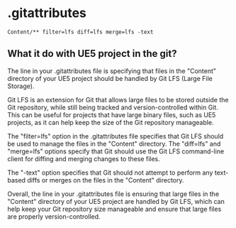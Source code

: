 # .gitattributes

```
Content/** filter=lfs diff=lfs merge=lfs -text
```

## What it do with UE5 project in the git?

The line in your .gitattributes file is specifying that files in the "Content" directory
of your UE5 project should be handled by Git LFS (Large File Storage).

Git LFS is an extension for Git that allows large files to be stored outside the Git repository,
while still being tracked and version-controlled within Git.
This can be useful for projects that have large binary files, such as UE5 projects,
as it can help keep the size of the Git repository manageable.

The "filter=lfs" option in the .gitattributes file specifies that Git LFS should be used to manage
the files in the "Content" directory.
The "diff=lfs" and "merge=lfs" options specify that Git should use the Git LFS command-line
client for diffing and merging changes to these files.

The "-text" option specifies that Git should not attempt to perform any text-based
diffs or merges on the files in the "Content" directory.

Overall, the line in your .gitattributes file is ensuring that large files in the "Content" directory
of your UE5 project are handled by Git LFS, which can help keep your Git repository size manageable
and ensure that large files are properly version-controlled.
